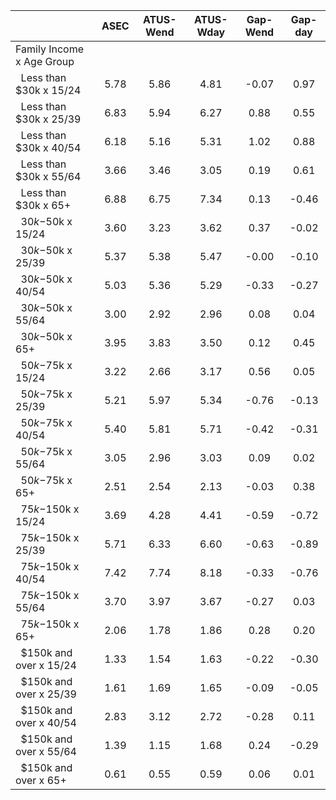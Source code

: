 
|                      |         ASEC |    ATUS-Wend |    ATUS-Wday |     Gap-Wend |      Gap-day |
| -------------------- | :----------: | :----------: | :----------: | :----------: | :----------: |
| Family Income x Age Group |              |              |              |              |              |
| &nbsp;&nbsp;Less than $30k x 15/24 |         5.78 |         5.86 |         4.81 |        -0.07 |         0.97 |
| &nbsp;&nbsp;Less than $30k x 25/39 |         6.83 |         5.94 |         6.27 |         0.88 |         0.55 |
| &nbsp;&nbsp;Less than $30k x 40/54 |         6.18 |         5.16 |         5.31 |         1.02 |         0.88 |
| &nbsp;&nbsp;Less than $30k x 55/64 |         3.66 |         3.46 |         3.05 |         0.19 |         0.61 |
| &nbsp;&nbsp;Less than $30k x 65+ |         6.88 |         6.75 |         7.34 |         0.13 |        -0.46 |
| &nbsp;&nbsp;$30k-$50k x 15/24 |         3.60 |         3.23 |         3.62 |         0.37 |        -0.02 |
| &nbsp;&nbsp;$30k-$50k x 25/39 |         5.37 |         5.38 |         5.47 |        -0.00 |        -0.10 |
| &nbsp;&nbsp;$30k-$50k x 40/54 |         5.03 |         5.36 |         5.29 |        -0.33 |        -0.27 |
| &nbsp;&nbsp;$30k-$50k x 55/64 |         3.00 |         2.92 |         2.96 |         0.08 |         0.04 |
| &nbsp;&nbsp;$30k-$50k x 65+ |         3.95 |         3.83 |         3.50 |         0.12 |         0.45 |
| &nbsp;&nbsp;$50k-$75k x 15/24 |         3.22 |         2.66 |         3.17 |         0.56 |         0.05 |
| &nbsp;&nbsp;$50k-$75k x 25/39 |         5.21 |         5.97 |         5.34 |        -0.76 |        -0.13 |
| &nbsp;&nbsp;$50k-$75k x 40/54 |         5.40 |         5.81 |         5.71 |        -0.42 |        -0.31 |
| &nbsp;&nbsp;$50k-$75k x 55/64 |         3.05 |         2.96 |         3.03 |         0.09 |         0.02 |
| &nbsp;&nbsp;$50k-$75k x 65+ |         2.51 |         2.54 |         2.13 |        -0.03 |         0.38 |
| &nbsp;&nbsp;$75k-$150k x 15/24 |         3.69 |         4.28 |         4.41 |        -0.59 |        -0.72 |
| &nbsp;&nbsp;$75k-$150k x 25/39 |         5.71 |         6.33 |         6.60 |        -0.63 |        -0.89 |
| &nbsp;&nbsp;$75k-$150k x 40/54 |         7.42 |         7.74 |         8.18 |        -0.33 |        -0.76 |
| &nbsp;&nbsp;$75k-$150k x 55/64 |         3.70 |         3.97 |         3.67 |        -0.27 |         0.03 |
| &nbsp;&nbsp;$75k-$150k x 65+ |         2.06 |         1.78 |         1.86 |         0.28 |         0.20 |
| &nbsp;&nbsp;$150k and over x 15/24 |         1.33 |         1.54 |         1.63 |        -0.22 |        -0.30 |
| &nbsp;&nbsp;$150k and over x 25/39 |         1.61 |         1.69 |         1.65 |        -0.09 |        -0.05 |
| &nbsp;&nbsp;$150k and over x 40/54 |         2.83 |         3.12 |         2.72 |        -0.28 |         0.11 |
| &nbsp;&nbsp;$150k and over x 55/64 |         1.39 |         1.15 |         1.68 |         0.24 |        -0.29 |
| &nbsp;&nbsp;$150k and over x 65+ |         0.61 |         0.55 |         0.59 |         0.06 |         0.01 |


